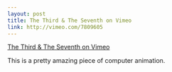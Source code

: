 ```yaml
--- 
layout: post
title: The Third & The Seventh on Vimeo
link: http://vimeo.com/7809605
---
```

<a href="http://vimeo.com/7809605">The Third &amp; The Seventh on
Vimeo</a><br>

<p>This is a pretty amazing piece of computer animation.</p>
